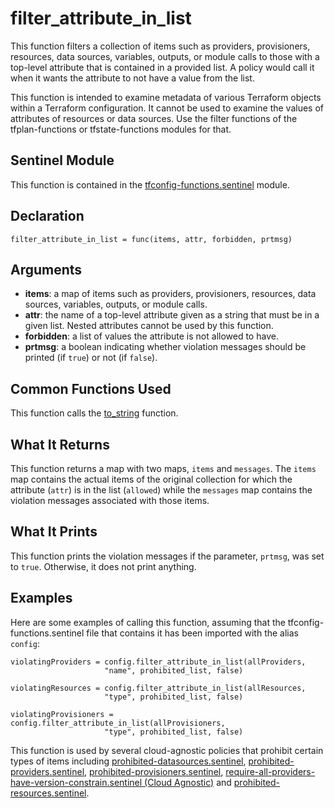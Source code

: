 # filter_attribute_in_list
This function filters a collection of items such as providers, provisioners, resources, data sources, variables, outputs, or module calls to those with a top-level attribute that is contained in a provided list. A policy would call it when it wants the attribute to not have a value from the list.

This function is intended to examine metadata of various Terraform objects within a Terraform configuration. It cannot be used to examine the values of attributes of resources or data sources. Use the filter functions of the tfplan-functions or tfstate-functions modules for that.

## Sentinel Module
This function is contained in the [tfconfig-functions.sentinel](../../tfconfig-functions.sentinel) module.

## Declaration
`filter_attribute_in_list = func(items, attr, forbidden, prtmsg)`

## Arguments
* **items**: a map of items such as providers, provisioners, resources, data sources, variables, outputs, or module calls.
* **attr**: the name of a top-level attribute given as a string that must be in a given list. Nested attributes cannot be used by this function.
* **forbidden**: a list of values the attribute is not allowed to have.
* **prtmsg**: a boolean indicating whether violation messages should be printed (if `true`) or not (if `false`).

## Common Functions Used
This function calls the [to_string](./to_string.md) function.

## What It Returns
This function returns a map with two maps, `items` and `messages`. The `items` map contains the actual items of the original collection for which the attribute (`attr`) is in the list (`allowed`) while the `messages` map contains the violation messages associated with those items.

## What It Prints
This function prints the violation messages if the parameter, `prtmsg`, was set to `true`. Otherwise, it does not print anything.

## Examples
Here are some examples of calling this function, assuming that the tfconfig-functions.sentinel file that contains it has been imported with the alias `config`:
```
violatingProviders = config.filter_attribute_in_list(allProviders,
                     "name", prohibited_list, false)

violatingResources = config.filter_attribute_in_list(allResources,
                     "type", prohibited_list, false)

violatingProvisioners = config.filter_attribute_in_list(allProvisioners,
                     "type", prohibited_list, false)
```

This function is used by several cloud-agnostic policies that prohibit certain types of items including [prohibited-datasources.sentinel](../../../cloud-agnostic/prohibited-datasources.sentinel), [prohibited-providers.sentinel](../../../cloud-agnostic/prohibited-providers.sentinel), [prohibited-provisioners.sentinel](../../../cloud-agnostic/prohibited-provisioners.sentinel), [require-all-providers-have-version-constrain.sentinel (Cloud Agnostic)](../../../cloud-agnostic/require-all-providers-have-version-constrain.sentinel) and [prohibited-resources.sentinel](../../../cloud-agnostic/prohibited-resources.sentinel).
